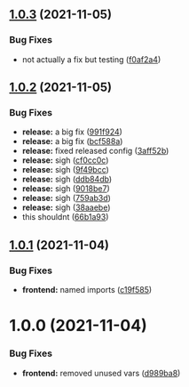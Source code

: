 ## [1.0.3](https://github.com/STB1019/Site/compare/v1.0.2...v1.0.3) (2021-11-05)


### Bug Fixes

* not actually a fix but testing ([f0af2a4](https://github.com/STB1019/Site/commit/f0af2a49513c1fccdada8919253fdf8ac21326fc))

## [1.0.2](https://github.com/STB1019/Site/compare/v1.0.1...v1.0.2) (2021-11-05)


### Bug Fixes

* **release:** a big fix ([991f924](https://github.com/STB1019/Site/commit/991f9244c5df0550b10adad534d9d28621a48156))
* **release:** a big fix ([bcf588a](https://github.com/STB1019/Site/commit/bcf588ad8d6e6f65927c25841abd281529290a8e))
* **release:** fixed released config ([3aff52b](https://github.com/STB1019/Site/commit/3aff52b81e97509fc8857dfdfb6bf35bed6762ee))
* **release:** sigh ([cf0cc0c](https://github.com/STB1019/Site/commit/cf0cc0c8e77323314cc9ce5d3f3a8dd0dc1741f5))
* **release:** sigh ([9f49bcc](https://github.com/STB1019/Site/commit/9f49bcc18fdc0d30ce74376b44d38ae9e554079c))
* **release:** sigh ([ddb84db](https://github.com/STB1019/Site/commit/ddb84db26a8522a80775ff6c57f8ffdf29b3d596))
* **release:** sigh ([9018be7](https://github.com/STB1019/Site/commit/9018be798adb9e9b5d66c2438c018e7fcba0c30d))
* **release:** sigh ([759ab3d](https://github.com/STB1019/Site/commit/759ab3de7bc3a4592cdeb329bf709e8d9984487b))
* **release:** sigh ([38aaebe](https://github.com/STB1019/Site/commit/38aaebe8e0420a0e4794ddbe1954803fca70bb01))
* this shouldnt ([66b1a93](https://github.com/STB1019/Site/commit/66b1a93eeb25c7ed399677133e70b7399740b1a5))

## [1.0.1](https://github.com/STB1019/Site/compare/v1.0.0...v1.0.1) (2021-11-04)


### Bug Fixes

* **frontend:** named imports ([c19f585](https://github.com/STB1019/Site/commit/c19f585b43184eede55c54db022ecd5532b5c163))

# 1.0.0 (2021-11-04)


### Bug Fixes

* **frontend:** removed unused vars ([d989ba8](https://github.com/STB1019/Site/commit/d989ba8e8b820141147a3a1c9d995d7ff1d3a397))
